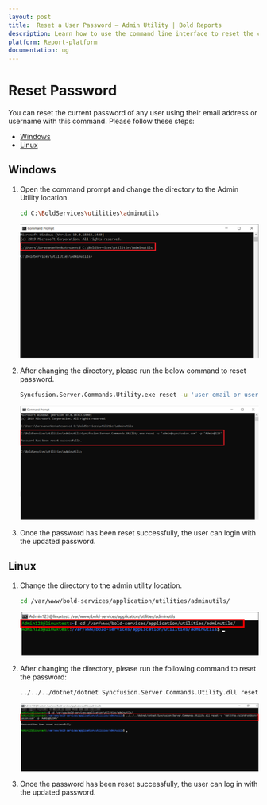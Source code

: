 ```yaml
---
layout: post
title:  Reset a User Password – Admin Utility | Bold Reports
description: Learn how to use the command line interface to reset the current password of any user in Bold Reports Enterprise using their email address or user name.
platform: Report-platform
documentation: ug
---
```


# Reset Password

You can reset the current password of any user using their email address or username with this command. Please follow these steps:

* [Windows](#windows)
* [Linux](#linux)

## Windows

1. Open the command prompt and change the directory to the Admin Utility location.

   ```sh
   cd C:\BoldServices\utilities\adminutils
   ```

   ![command](/static/assets/on-premise/images/tenant-management/admin-utility/cmdforutils-1.png)

2. After changing the directory, please run the below command to reset password.

   ```sh
   Syncfusion.Server.Commands.Utility.exe reset -u 'user email or username here' -p 'new password here'
   ```

   ![reset-command](/static/assets/on-premise/images/tenant-management/admin-utility/resetcmd-1.png)

3. Once the password has been reset successfully, the user can login with the updated password.

## Linux

1. Change the directory to the admin utility location.

   ```sh
   cd /var/www/bold-services/application/utilities/adminutils/
   ```

   ![admin-utility](/static/assets/on-premise/images/tenant-management/admin-utility/admin-utility-linux.png)

2. After changing the directory, please run the following command to reset the password:

   ```sh
   ../../../dotnet/dotnet Syncfusion.Server.Commands.Utility.dll reset -u 'user email or username here' -p 'new password here'
   ```

   ![linux-reset-password](/static/assets/on-premise/images/tenant-management/admin-utility/linux-reset-password.png)

3. Once the password has been reset successfully, the user can log in with the updated password.